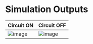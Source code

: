 # Simulation Outputs

| Circuit ON | Circuit OFF |
| ---------- | -----------
| ![image](https://user-images.githubusercontent.com/89603034/133597339-bcb81a49-c65b-4130-82f1-6c3f0a92bbcb.png) | ![image](https://user-images.githubusercontent.com/89603034/133597590-bf67ebf4-65f2-4cb5-80da-38fa0c1987ef.png) |
